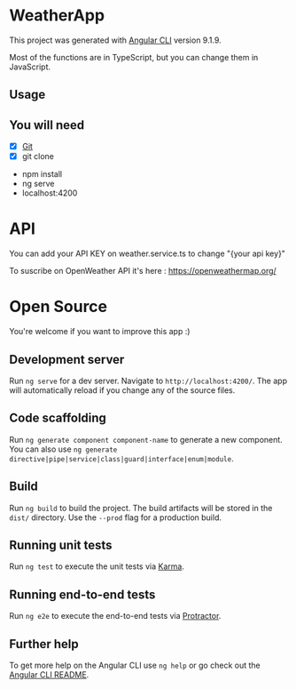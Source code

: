 # WeatherApp

This project was generated with [Angular CLI](https://github.com/angular/angular-cli) version 9.1.9.

Most of the functions are in TypeScript, but you can change them in JavaScript.

## Usage

## You will need

- [X] [Git](https://www.atlassian.com/fr/git/tutorials/install-git)
- [X] git clone 
- npm install
- ng serve
- localhost:4200

# API

You can add your API KEY on weather.service.ts to change "{your api key}"

To suscribe on OpenWeather API it's here : https://openweathermap.org/

# Open Source

You're welcome if you want to improve this app :)

## Development server

Run `ng serve` for a dev server. Navigate to `http://localhost:4200/`. The app will automatically reload if you change any of the source files.

## Code scaffolding

Run `ng generate component component-name` to generate a new component. You can also use `ng generate directive|pipe|service|class|guard|interface|enum|module`.

## Build

Run `ng build` to build the project. The build artifacts will be stored in the `dist/` directory. Use the `--prod` flag for a production build.

## Running unit tests

Run `ng test` to execute the unit tests via [Karma](https://karma-runner.github.io).

## Running end-to-end tests

Run `ng e2e` to execute the end-to-end tests via [Protractor](http://www.protractortest.org/).

## Further help

To get more help on the Angular CLI use `ng help` or go check out the [Angular CLI README](https://github.com/angular/angular-cli/blob/master/README.md).
